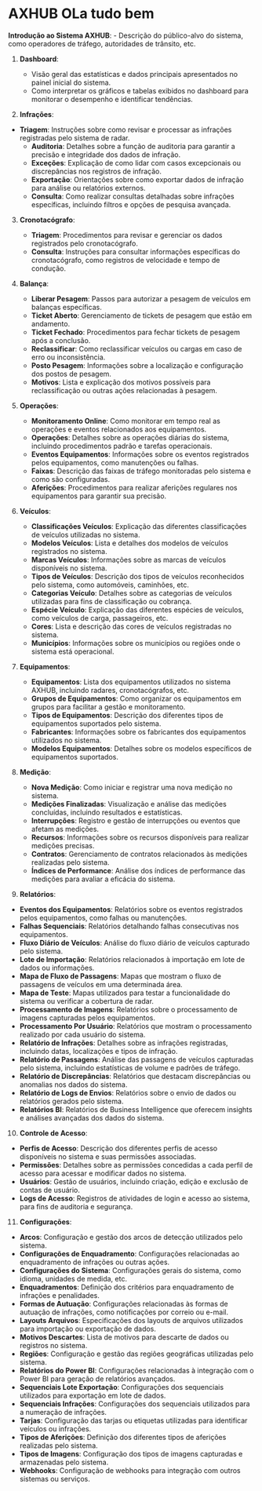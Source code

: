 # AXHUB OLa tudo bem
**Introdução ao Sistema AXHUB**:
    - Descrição do público-alvo do sistema, como operadores de tráfego, autoridades de trânsito, etc.

1. **Dashboard**:
    - Visão geral das estatísticas e dados principais apresentados no painel inicial do sistema.
    - Como interpretar os gráficos e tabelas exibidos no dashboard para monitorar o desempenho e identificar tendências.

2. **Infrações**:
- **Triagem**: Instruções sobre como revisar e processar as infrações registradas pelo sistema de radar.
  - **Auditoria**: Detalhes sobre a função de auditoria para garantir a precisão e integridade dos dados de infração.
  - **Exceções**: Explicação de como lidar com casos excepcionais ou discrepâncias nos registros de infração.
  - **Exportação**: Orientações sobre como exportar dados de infração para análise ou relatórios externos.
  - **Consulta**: Como realizar consultas detalhadas sobre infrações específicas, incluindo filtros e opções de pesquisa avançada.

3. **Cronotacógrafo**:
    - **Triagem**: Procedimentos para revisar e gerenciar os dados registrados pelo cronotacógrafo.
    - **Consulta**: Instruções para consultar informações específicas do cronotacógrafo, como registros de velocidade e tempo de condução.

4. **Balança**:
    - **Liberar Pesagem**: Passos para autorizar a pesagem de veículos em balanças específicas.
    - **Ticket Aberto**: Gerenciamento de tickets de pesagem que estão em andamento.
    - **Ticket Fechado**: Procedimentos para fechar tickets de pesagem após a conclusão.
    - **Reclassificar**: Como reclassificar veículos ou cargas em caso de erro ou inconsistência.
    - **Posto Pesagem**: Informações sobre a localização e configuração dos postos de pesagem.
    - **Motivos**: Lista e explicação dos motivos possíveis para reclassificação ou outras ações relacionadas à pesagem.

5. **Operações**:
    - **Monitoramento Online**: Como monitorar em tempo real as operações e eventos relacionados aos equipamentos.
    - **Operações**: Detalhes sobre as operações diárias do sistema, incluindo procedimentos padrão e tarefas operacionais.
    - **Eventos Equipamentos**: Informações sobre os eventos registrados pelos equipamentos, como manutenções ou falhas.
    - **Faixas**: Descrição das faixas de tráfego monitoradas pelo sistema e como são configuradas.
    - **Aferições**: Procedimentos para realizar aferições regulares nos equipamentos para garantir sua precisão.

6. **Veículos**:
    - **Classificações Veículos**: Explicação das diferentes classificações de veículos utilizadas no sistema.
    - **Modelos Veículos**: Lista e detalhes dos modelos de veículos registrados no sistema.
    - **Marcas Veículos**: Informações sobre as marcas de veículos disponíveis no sistema.
    - **Tipos de Veículos**: Descrição dos tipos de veículos reconhecidos pelo sistema, como automóveis, caminhões, etc.
    - **Categorias Veículo**: Detalhes sobre as categorias de veículos utilizadas para fins de classificação ou cobrança.
    - **Espécie Veículo**: Explicação das diferentes espécies de veículos, como veículos de carga, passageiros, etc.
    - **Cores**: Lista e descrição das cores de veículos registradas no sistema.
    - **Municípios**: Informações sobre os municípios ou regiões onde o sistema está operacional.

7. **Equipamentos**:
    - **Equipamentos**: Lista dos equipamentos utilizados no sistema AXHUB, incluindo radares, cronotacógrafos, etc.
    - **Grupos de Equipamentos**: Como organizar os equipamentos em grupos para facilitar a gestão e monitoramento.
    - **Tipos de Equipamentos**: Descrição dos diferentes tipos de equipamentos suportados pelo sistema.
    - **Fabricantes**: Informações sobre os fabricantes dos equipamentos utilizados no sistema.
    - **Modelos Equipamentos**: Detalhes sobre os modelos específicos de equipamentos suportados.

8. **Medição**:
    - **Nova Medição**: Como iniciar e registrar uma nova medição no sistema.
    - **Medições Finalizadas**: Visualização e análise das medições concluídas, incluindo resultados e estatísticas.
    - **Interrupções**: Registro e gestão de interrupções ou eventos que afetam as medições.
    - **Recursos**: Informações sobre os recursos disponíveis para realizar medições precisas.
    - **Contratos**: Gerenciamento de contratos relacionados às medições realizadas pelo sistema.
    - **Índices de Performance**: Análise dos índices de performance das medições para avaliar a eficácia do sistema.


9. **Relatórios**:
- **Eventos dos Equipamentos**: Relatórios sobre os eventos registrados pelos equipamentos, como falhas ou manutenções.
- **Falhas Sequenciais**: Relatórios detalhando falhas consecutivas nos equipamentos.
- **Fluxo Diário de Veículos**: Análise do fluxo diário de veículos capturado pelo sistema.
- **Lote de Importação**: Relatórios relacionados à importação em lote de dados ou informações.
- **Mapa de Fluxo de Passagens**: Mapas que mostram o fluxo de passagens de veículos em uma determinada área.
- **Mapa de Teste**: Mapas utilizados para testar a funcionalidade do sistema ou verificar a cobertura de radar.
- **Processamento de Imagens**: Relatórios sobre o processamento de imagens capturadas pelos equipamentos.
- **Processamento Por Usuário**: Relatórios que mostram o processamento realizado por cada usuário do sistema.
- **Relatório de Infrações**: Detalhes sobre as infrações registradas, incluindo datas, localizações e tipos de infração.
- **Relatório de Passagens**: Análise das passagens de veículos capturadas pelo sistema, incluindo estatísticas de volume e padrões de tráfego.
- **Relatório de Discrepâncias**: Relatórios que destacam discrepâncias ou anomalias nos dados do sistema.
- **Relatório de Logs de Envios**: Relatórios sobre o envio de dados ou relatórios gerados pelo sistema.
- **Relatórios BI**: Relatórios de Business Intelligence que oferecem insights e análises avançadas dos dados do sistema.

10. **Controle de Acesso**:
- **Perfis de Acesso**: Descrição dos diferentes perfis de acesso disponíveis no sistema e suas permissões associadas.
- **Permissões**: Detalhes sobre as permissões concedidas a cada perfil de acesso para acessar e modificar dados no sistema.
- **Usuários**: Gestão de usuários, incluindo criação, edição e exclusão de contas de usuário.
- **Logs de Acesso**: Registros de atividades de login e acesso ao sistema, para fins de auditoria e segurança.

11. **Configurações**:
- **Arcos**: Configuração e gestão dos arcos de detecção utilizados pelo sistema.
- **Configurações de Enquadramento**: Configurações relacionadas ao enquadramento de infrações ou outras ações.
- **Configurações do Sistema**: Configurações gerais do sistema, como idioma, unidades de medida, etc.
- **Enquadramentos**: Definição dos critérios para enquadramento de infrações e penalidades.
- **Formas de Autuação**: Configurações relacionadas às formas de autuação de infrações, como notificações por correio ou e-mail.
- **Layouts Arquivos**: Especificações dos layouts de arquivos utilizados para importação ou exportação de dados.
- **Motivos Descartes**: Lista de motivos para descarte de dados ou registros no sistema.
- **Regiões**: Configuração e gestão das regiões geográficas utilizadas pelo sistema.
- **Relatórios do Power BI**: Configurações relacionadas à integração com o Power BI para geração de relatórios avançados.
- **Sequenciais Lote Exportação**: Configurações dos sequenciais utilizados para exportação em lote de dados.
- **Sequenciais Infrações**: Configurações dos sequenciais utilizados para a numeração de infrações.
- **Tarjas**: Configuração das tarjas ou etiquetas utilizadas para identificar veículos ou infrações.
- **Tipos de Aferições**: Definição dos diferentes tipos de aferições realizadas pelo sistema.
- **Tipos de Imagens**: Configuração dos tipos de imagens capturadas e armazenadas pelo sistema.
- **Webhooks**: Configuração de webhooks para integração com outros sistemas ou serviços.

